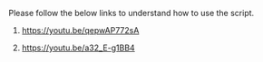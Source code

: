 

Please follow the below links to understand how to use the script.

1. https://youtu.be/qepwAP772sA

2. https://youtu.be/a32_E-g1BB4